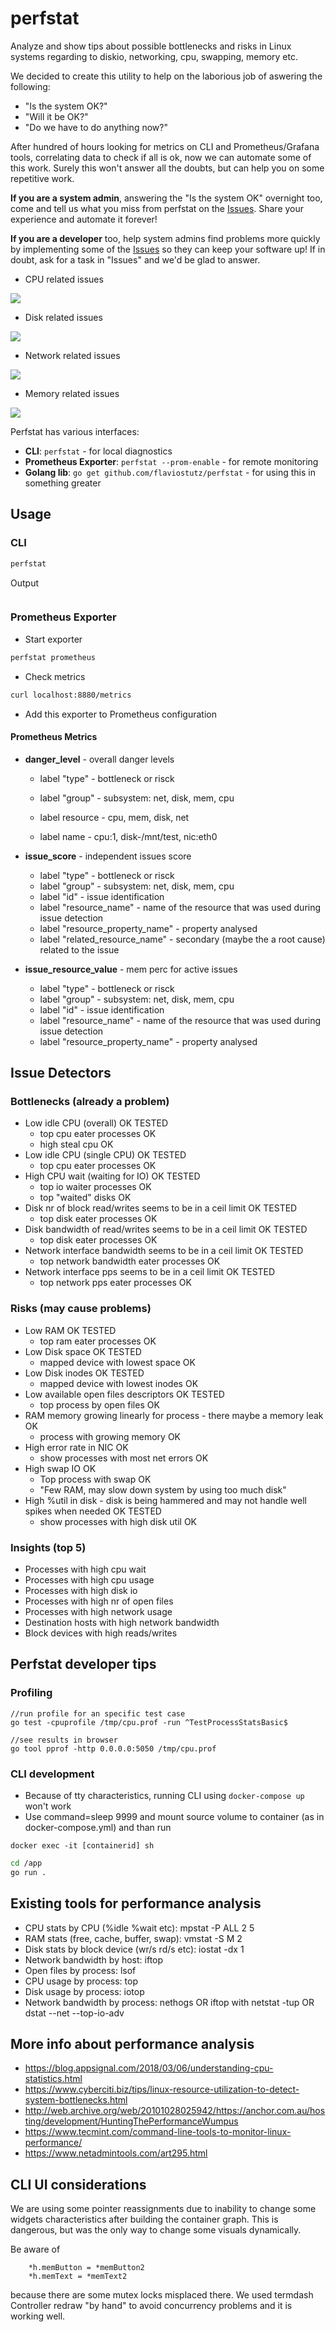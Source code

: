 # perfstat

Analyze and show tips about possible bottlenecks and risks in Linux systems regarding to diskio, networking, cpu, swapping, memory etc.

We decided to create this utility to help on the laborious job of aswering the following:

* "Is the system OK?"
* "Will it be OK?"
* "Do we have to do anything now?"

After hundred of hours looking for metrics on CLI and Prometheus/Grafana tools, correlating data to check if all is ok, now we can automate some of this work. Surely this won't answer all the doubts, but can help you on some repetitive work.

**If you are a system admin**, answering the "Is the system OK" overnight too, come and tell us what you miss from perfstat on the [Issues](https://github.com/flaviostutz/perfstat/issues). Share your experience and automate it forever!

**If you are a developer** too, help system admins find problems more quickly by implementing some of the [Issues](https://github.com/flaviostutz/perfstat/issues) so they can keep your software up! If in doubt, ask for a task in "Issues" and we'd be glad to answer.

* CPU related issues

<img src="./res/demo1.gif" />


* Disk related issues

<img src="./res/demo2.gif" />


* Network related issues

<img src="./res/demo3.gif" />


* Memory related issues

<img src="./res/demo4.gif" />


Perfstat has various interfaces:

* **CLI**: ```perfstat``` - for local diagnostics
* **Prometheus Exporter**: ```perfstat --prom-enable``` - for remote monitoring
* **Golang lib**: ```go get github.com/flaviostutz/perfstat``` - for using this in something greater

## Usage

### CLI

```sh
perfstat
```

Output

```sh
```

### Prometheus Exporter

* Start exporter

```sh
perfstat prometheus
```

* Check metrics

```sh
curl localhost:8880/metrics
```

* Add this exporter to Prometheus configuration

#### Prometheus Metrics

* **danger_level** - overall danger levels
	* label "type" - bottleneck or risck
	* label "group" - subsystem: net, disk, mem, cpu

  * label resource - cpu, mem, disk, net
  * label name - cpu:1, disk-/mnt/test, nic:eth0

* **issue_score** - independent issues score
	* label "type" - bottleneck or risck
	* label "group" - subsystem: net, disk, mem, cpu
	* label "id" - issue identification
	* label "resource_name" - name of the resource that was used during issue detection
	* label "resource_property_name" - property analysed
	* label "related_resource_name" - secondary (maybe the a root cause) related to the issue

* **issue_resource_value** - mem perc for active issues
	* label "type" - bottleneck or risck
	* label "group" - subsystem: net, disk, mem, cpu
	* label "id" - issue identification
	* label "resource_name" - name of the resource that was used during issue detection
	* label "resource_property_name" - property analysed

## Issue Detectors

### Bottlenecks (already a problem)

* Low idle CPU (overall) OK TESTED
  * top cpu eater processes OK
  * high steal cpu OK
* Low idle CPU (single CPU) OK TESTED
  * top cpu eater processes OK
* High CPU wait (waiting for IO) OK TESTED
  * top io waiter processes OK
  * top "waited" disks OK
* Disk nr of block read/writes seems to be in a ceil limit OK TESTED
  * top disk eater processes OK
* Disk bandwidth of read/writes seems to be in a ceil limit OK TESTED
  * top disk eater processes OK
* Network interface bandwidth seems to be in a ceil limit OK TESTED
  * top network bandwidth eater processes OK
* Network interface pps seems to be in a ceil limit OK TESTED
  * top network pps eater processes OK

### Risks (may cause problems)

* Low RAM OK TESTED
  * top ram eater processes OK
* Low Disk space OK TESTED
  * mapped device with lowest space OK
* Low Disk inodes OK TESTED
  * mapped device with lowest inodes OK
* Low available open files descriptors OK TESTED
  * top process by open files OK
* RAM memory growing linearly for process - there maybe a memory leak OK
  * process with growing memory OK
* High error rate in NIC OK
  * show processes with most net errors OK
* High swap IO OK
  * Top process with swap OK
  * "Few RAM, may slow down system by using too much disk"
* High %util in disk - disk is being hammered and may not handle well spikes when needed OK TESTED
  * show processes with high disk util OK

### Insights (top 5)

* Processes with high cpu wait
* Processes with high cpu usage
* Processes with high disk io
* Processes with high nr of open files
* Processes with high network usage
* Destination hosts with high network bandwidth
* Block devices with high reads/writes

## Perfstat developer tips

### Profiling

```golang
//run profile for an specific test case
go test -cpuprofile /tmp/cpu.prof -run ^TestProcessStatsBasic$

//see results in browser
go tool pprof -http 0.0.0.0:5050 /tmp/cpu.prof
```
### CLI development

* Because of tty characteristics, running CLI using ```docker-compose up``` won't work
* Use command=sleep 9999 and mount source volume to container (as in docker-compose.yml) and than run

```docker exec -it [containerid] sh```

```sh
cd /app
go run .
```

## Existing tools for performance analysis

* CPU stats by CPU (%idle %wait etc): mpstat -P ALL 2 5
* RAM stats (free, cache, buffer, swap): vmstat -S M 2
* Disk stats by block device (wr/s rd/s etc): iostat -dx 1
* Network bandwidth by host: iftop
* Open files by process: lsof
* CPU usage by process: top
* Disk usage by process: iotop
* Network bandwidth by process: nethogs OR iftop with netstat -tup OR dstat --net --top-io-adv

## More info about performance analysis

* https://blog.appsignal.com/2018/03/06/understanding-cpu-statistics.html
* https://www.cyberciti.biz/tips/linux-resource-utilization-to-detect-system-bottlenecks.html
* http://web.archive.org/web/20101028025942/https://anchor.com.au/hosting/development/HuntingThePerformanceWumpus
* https://www.tecmint.com/command-line-tools-to-monitor-linux-performance/
* https://www.netadmintools.com/art295.html

## CLI UI considerations

We are using some pointer reassignments due to inability to change some widgets characteristics after building the container graph. This is dangerous, but was the only way to change some visuals dynamically. 

Be aware of

```golang
	*h.memButton = *memButton2
	*h.memText = *memText2
```

because there are some mutex locks misplaced there. We used termdash Controller redraw "by hand" to avoid concurrency problems and it is working well.

